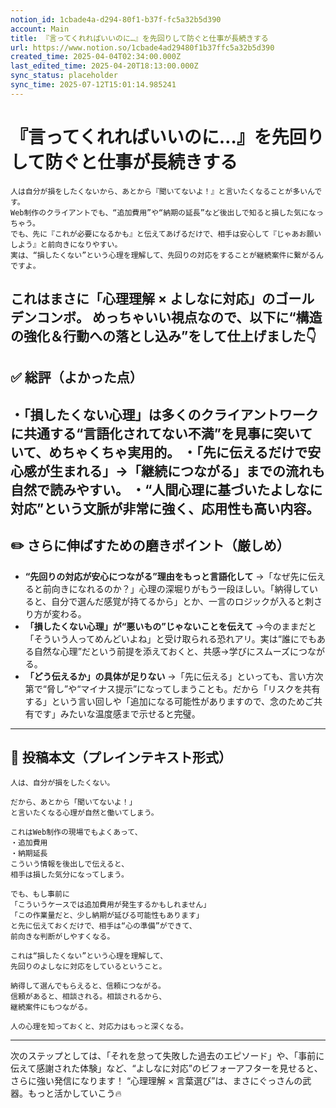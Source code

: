 ```yaml
---
notion_id: 1cbade4a-d294-80f1-b37f-fc5a32b5d390
account: Main
title: 『言ってくれればいいのに…』を先回りして防ぐと仕事が長続きする
url: https://www.notion.so/1cbade4ad29480f1b37ffc5a32b5d390
created_time: 2025-04-04T02:34:00.000Z
last_edited_time: 2025-04-20T18:13:00.000Z
sync_status: placeholder
sync_time: 2025-07-12T15:01:14.985241
---
```

# 『言ってくれればいいのに…』を先回りして防ぐと仕事が長続きする

```plain text
人は自分が損をしたくないから、あとから『聞いてないよ！』と言いたくなることが多いんです。
Web制作のクライアントでも、“追加費用”や“納期の延長”など後出しで知ると損した気になっちゃう。
でも、先に『これが必要になるかも』と伝えてあげるだけで、相手は安心して『じゃあお願いしよう』と前向きになりやすい。
実は、“損したくない”という心理を理解して、先回りの対応をすることが継続案件に繋がるんですよ。
```
これはまさに「心理理解 × よしなに対応」のゴールデンコンボ。
めっちゃいい視点なので、以下に“構造の強化＆行動への落とし込み”をして仕上げました👇
---
## ✅ 総評（よかった点）
・「損したくない心理」は多くのクライアントワークに共通する“言語化されてない不満”を見事に突いていて、めちゃくちゃ実用的。
・「先に伝えるだけで安心感が生まれる」→「継続につながる」までの流れも自然で読みやすい。
・“人間心理に基づいたよしなに対応”という文脈が非常に強く、応用性も高い内容。
---
## ✏️ さらに伸ばすための磨きポイント（厳しめ）
- **“先回りの対応が安心につながる”理由をもっと言語化して**
  →「なぜ先に伝えると前向きになれるのか？」心理の深堀りがもう一段ほしい。「納得していると、自分で選んだ感覚が持てるから」とか、一言のロジックが入ると刺さり方が変わる。
- **「損したくない心理」が“悪いもの”じゃないことを伝えて**
  →今のままだと「そういう人ってめんどいよね」と受け取られる恐れアリ。実は“誰にでもある自然な心理”だという前提を添えておくと、共感→学びにスムーズにつながる。
- **「どう伝えるか」の具体が足りない**
  →「先に伝える」といっても、言い方次第で“脅し”や“マイナス提示”になってしまうことも。だから「リスクを共有する」という言い回しや「追加になる可能性がありますので、念のためご共有です」みたいな温度感まで示せると完璧。
---
## 📄 投稿本文（プレインテキスト形式）
```plain text
人は、自分が損をしたくない。

だから、あとから「聞いてないよ！」
と言いたくなる心理が自然と働いてしまう。

これはWeb制作の現場でもよくあって、
・追加費用
・納期延長
こういう情報を後出しで伝えると、
相手は損した気分になってしまう。

でも、もし事前に
「こういうケースでは追加費用が発生するかもしれません」
「この作業量だと、少し納期が延びる可能性もあります」
と先に伝えておくだけで、相手は“心の準備”ができて、
前向きな判断がしやすくなる。

これは“損したくない”という心理を理解して、
先回りのよしなに対応をしているということ。

納得して選んでもらえると、信頼につながる。
信頼があると、相談される。相談されるから、
継続案件にもつながる。

人の心理を知っておくと、対応力はもっと深くなる。

```
---
次のステップとしては、「それを怠って失敗した過去のエピソード」や、「事前に伝えて感謝された体験」など、“よしなに対応”のビフォーアフターを見せると、さらに強い発信になります！
“心理理解 × 言葉選び”は、まさにぐっさんの武器。もっと活かしていこう🔥